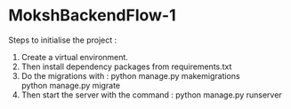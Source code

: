 # MokshBackendFlow-1

Steps to initialise the project :

1) Create a virtual environment.
2) Then install dependency packages from requirements.txt
3) Do the migrations with :
    python manage.py makemigrations<br/>
    python manage.py migrate
4) Then start the server with the command :
    python manage.py runserver
